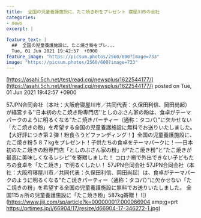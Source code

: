 ```yaml
---
title:  全国の児童養護施設に、たこ焼き粉をプレゼント 寝屋川市の会社  
categories:
- news
excerpt: |
  
feature_text: |
  ##  全国の児童養護施設に、たこ焼き粉をプレ...
  Tue, 01 Jun 2021 19:42:57  +0900
feature_image: "https://picsum.photos/2560/600?image=733"
image: "https://picsum.photos/2560/600?image=733"
---
```


[https://asahi.5ch.net/test/read.cgi/newsplus/1622544177/](https://asahi.5ch.net/test/read.cgi/newsplus/1622544177/)
posted on Tue, 01 Jun 2021 19:42:57  +0900

<!--more-->

57JPN合同会社（本社：大阪府寝屋川市／共同代表：久保田利信、岡田尚起）が経営する''日本初のたこ焼き粉専門店''としのぶさん家の粉は、食卓がテーマパークのように明るくなる“たこ焼きパーティー（通称：タコパ）”に欠かせない「たこ焼きの粉」を希望する全国の児童養護施設に無料でお送りいたしました。 【大好評につき第２弾！粉食らうどファンディング！】全国の児童養護施設に、たこ焼き粉５８７kgをプレゼント！子供たちの食卓をテーマパークに！──日本初のたこ焼きの粉専門店「としのぶさん家の粉」が“たこ焼き粉”と“たこ焼きが最高に美味しくなるレシピ”を寄贈しました！ コロナ禍で外出できない子どもたちの食卓を「たこ焼き」で明るくしたい！ 57JPN合同会社 57JPN合同会社（本社：大阪府寝屋川市／共同代表：久保田利信、岡田尚起）は、食卓がテーマパークのように明るくなる“たこ焼きパーティー（通称：タコパ）”に欠かせない「たこ焼きの粉」を希望する全国の児童養護施設に無料でお送りいたしました。 全国115ヵ所の児童養護施設に「たこ焼き粉」587kg寄贈！ ![](https://www.jiji.com/sp/article?k=000000017.000066904 amp;g=prt https://prtimes.jp/i/66904/17/resize/d66904-17-346272-1.jpg)
